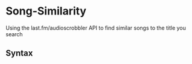 # Song-Similarity
Using the last.fm/audioscrobbler API to find similar songs to the title you search

## Syntax
